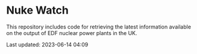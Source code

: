 # Nuke Watch

This repository includes code for retrieving the latest information available on the output of EDF nuclear power plants in the UK.

Last updated: 2023-06-14 04:09